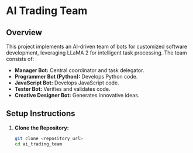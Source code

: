 # AI Trading Team

## Overview

This project implements an AI-driven team of bots for customized software development, leveraging LLaMA 2 for intelligent task processing. The team consists of:

- **Manager Bot:** Central coordinator and task delegator.
- **Programmer Bot (Python):** Develops Python code.
- **JavaScript Bot:** Develops JavaScript code.
- **Tester Bot:** Verifies and validates code.
- **Creative Designer Bot:** Generates innovative ideas.

## Setup Instructions

1. **Clone the Repository:**

   ```bash
   git clone <repository_url>
   cd ai_trading_team




